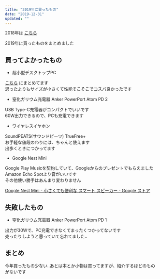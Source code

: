 ```yaml
---
title: "2019年に買ったもの"
date: "2019-12-31"
updated: ""
---
```


2018年は [こちら](/bestbuy-2018/)  

2019年に買ったものをまとめました  

## 買ってよかったもの

- 超小型デスクトップPC

[こちら](/intel-nuc-BLKNUC7I7DNKE/) にまとめてます  
思ったよりもサイズが小さくて性能そこそこでコスパ良かったです

- 窒化ガリウム充電器 Anker PowerPort Atom PD 2  

USB Type-C充電器がコンパクトでいいです  
60W出力できるので、PCも充電できます  

- ワイヤレスイヤホン

SoundPEATS(サウンドピーツ) TrueFree+  
お手軽な値段のわりには、ちゃんと使えます  
出歩くときにつかってます  

- Google Nest Mini

Google Play Musicを契約していて、Googleからのプレゼントでもらえました  
Amazon Echo Spotより音がいいです  
その他使い勝手はあんまり変わりません

[Google Nest Mini \- 小さくても便利な スマート スピーカー \- Google ストア](https://store.google.com/jp/product/google_nest_mini)

## 失敗したもの

- 窒化ガリウム充電器 Anker PowerPort Atom PD 1

出力が30Wで、PC充電できなくてまったくつかってないです  
売ったりしようと思っていて忘れてました..

## まとめ

今年買ったもの少ない..あとは本とか小物は買ってますが、紹介するほどのものがないです  

